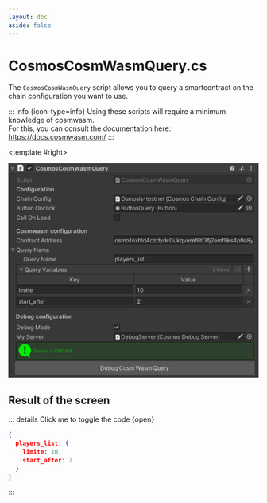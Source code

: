 ```yaml
---
layout: doc
aside: false
--- 
```


<script setup>
  import {DividePage} from 'vitepress-theme-api';
</script>
 
# CosmosCosmWasmQuery.cs

The ```CosmosCosmWasmQuery``` script allows you to query a smartcontract on the chain configuration you want to use. 

::: info {icon-type=info}
Using these scripts will require a minimum knowledge of cosmwasm.  
For this, you can consult the documentation here: https://docs.cosmwasm.com/
:::

<DividePage :top="63">
<template #left>

## Chain Configuration <Badge type="info" text="Object" />

Add the object containing the script [CosmosChainConfig.cs](/scripts/CosmosChainConfig.cs )

## Button Onclick <Badge type="info" text="Button" />

Add the button you created to your scene to interact with the signer

## Call On Load <Badge type="info" text="Bool" />

Runs the query on the smartcontract when loading the object

## Contract address <Badge type="info" text="Text" />

The contract address to query

## Query name <Badge type="info" text="String" />

The main query to send 

## Query variables <Badge type="info" text="Array" />

The sub query to send 



</template>


<template #right>

![An image](img/script9.png)
##  Result of the screen  
::: details Click me to toggle the code {open}
```json
{
  players_list: {
    limite: 10,
    start_after: 2
  }
}

```
:::
</template>
</DividePage>
 
<!-- 
1. First Item
   1. First Item
      1. First Item

{.order-list-I}

::: tip test {icon-type=tip}
test
:::

::: info {icon-type=info}
test
:::

::: info {icon-type=info-bordered}
test
:::

::: warning {icon-type=warning}
test
:::

::: warning {icon-type=warning-bordered}
test
:::

::: danger {icon-type=danger}
test
:::

::: danger {icon-type=danger-bordered}
test
:::

::: info video content {icon-type=video}
demo
:::

::: info video content {icon-type=video-bordered}
demo
::: -->
